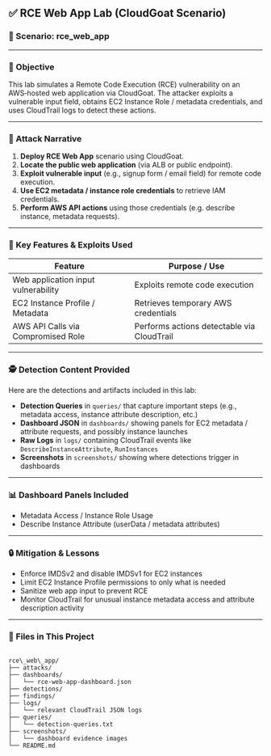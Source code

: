 ## ✅ RCE Web App Lab (CloudGoat Scenario)

### 📌 Scenario: rce_web_app

---

### 🧠 Objective

This lab simulates a Remote Code Execution (RCE) vulnerability on an AWS‑hosted web application via CloudGoat. The attacker exploits a vulnerable input field, obtains EC2 Instance Role / metadata credentials, and uses CloudTrail logs to detect these actions.

---

### 🚀 Attack Narrative

1. **Deploy RCE Web App** scenario using CloudGoat.  
2. **Locate the public web application** (via ALB or public endpoint).  
3. **Exploit vulnerable input** (e.g., signup form / email field) for remote code execution.  
4. **Use EC2 metadata / instance role credentials** to retrieve IAM credentials.  
5. **Perform AWS API actions** using those credentials (e.g. describe instance, metadata requests).  

---

### 🔐 Key Features & Exploits Used

| Feature                         | Purpose / Use                                            |
|----------------------------------|----------------------------------------------------------|
| Web application input vulnerability | Exploits remote code execution                        |
| EC2 Instance Profile / Metadata     | Retrieves temporary AWS credentials                 |
| AWS API Calls via Compromised Role   | Performs actions detectable via CloudTrail          |

---

### 🕵️ Detection Content Provided

Here are the detections and artifacts included in this lab:

- **Detection Queries** in `queries/` that capture important steps (e.g., metadata access, instance attribute description, etc.)  
- **Dashboard JSON** in `dashboards/` showing panels for EC2 metadata / attribute requests, and possibly instance launches  
- **Raw Logs** in `logs/` containing CloudTrail events like `DescribeInstanceAttribute`, `RunInstances`  
- **Screenshots** in `screenshots/` showing where detections trigger in dashboards

---

### 📊 Dashboard Panels Included

- Metadata Access / Instance Role Usage  
- Describe Instance Attribute (userData / metadata attributes)  

---

### 🔒 Mitigation & Lessons

- Enforce IMDSv2 and disable IMDSv1 for EC2 instances  
- Limit EC2 Instance Profile permissions to only what is needed  
- Sanitize web app input to prevent RCE  
- Monitor CloudTrail for unusual instance metadata access and attribute description activity  

---

### 📁 Files in This Project

```

rce\_web\_app/
├── attacks/
├── dashboards/
│   └── rce-web-app-dashboard.json
├── detections/
├── findings/
├── logs/
│   └── relevant CloudTrail JSON logs
├── queries/
│   └── detection‑queries.txt
├── screenshots/
│   └── dashboard evidence images
└── README.md

